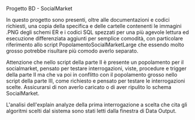 Progetto BD - SocialMarket

In questo progetto sono presenti, oltre alle documentazioni e codici richiesti, 
una copia della specifica e delle cartelle contenenti le immagini .PNG degli
schemi ER e i codici SQL spezzati per una più agevole lettura ed esecuzione
differenziata aggiunti per semplice comodità, con particolare riferimento
allo script PopolamentoSocialMarketLarge che essendo molto grosso potrebbe
risultare più comodo averlo separato.

Attenzione che nello script della parte II è presente un popolamento per il
socialmarket, pensato per testare interrogazioni, viste, procedure e trigger 
della parte II ma che va poi in conflitto con il popolamento grosso nello 
script della parte III, come richiesto e pensato per testare le interrogazioni 
scelte.
Assicurarsi di non averlo caricato o di aver ripulito lo schema SocialMarket.

L'analisi dell'explain analyze della prima interrogazione a scelta che cita
gli algoritmi scelti dal sistema sono stati letti dalla finestra di Data Output.
